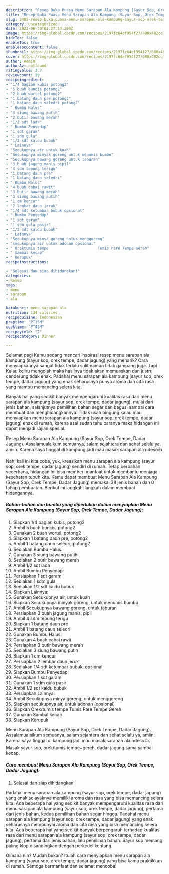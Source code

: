 ```yaml
---
description: "Resep Buka Puasa Menu Sarapan Ala Kampung (Sayur Sop, Orek Tempe, Dadar Jagung) Anti Gagal"
title: "Resep Buka Puasa Menu Sarapan Ala Kampung (Sayur Sop, Orek Tempe, Dadar Jagung) Anti Gagal"
slug: 2405-resep-buka-puasa-menu-sarapan-ala-kampung-sayur-sop-orek-tempe-dadar-jagung-anti-gagal
category: Uncategorized
date: 2022-06-30T02:27:14.200Z
image: https://img-global.cpcdn.com/recipes/2197fc64ef954f27/680x482cq70/menu-sarapan-ala-kampung-sayur-sop-orek-tempe-dadar-jagung-foto-resep-utama.jpg
hideToc: false
enableToc: true
enableTocContent: false
thumbnail: https://img-global.cpcdn.com/recipes/2197fc64ef954f27/680x482cq70/menu-sarapan-ala-kampung-sayur-sop-orek-tempe-dadar-jagung-foto-resep-utama.jpg
cover: https://img-global.cpcdn.com/recipes/2197fc64ef954f27/680x482cq70/menu-sarapan-ala-kampung-sayur-sop-orek-tempe-dadar-jagung-foto-resep-utama.jpg
author: Admin
authorAv: notfound
ratingvalue: 3.7
reviewcount: 19
recipeingredient:
- "1/4 bagian kubis potong2"
- "5 buah buncis potong2"
- "2 buah wortel potong2"
- "1 batang daun pre potong2"
- "1 batang daun seledri potong2"
- " Bumbu Halus"
- "3 siung bawang putih"
- "2 butir bawang merah"
- "1/2 sdt lada"
- " Bumbu Penyedap"
- "1 sdt garam"
- "1 sdm gula"
- "1/2 sdt kaldu bubuk"
- " Lainnya"
- "Secukupnya air untuk kuah"
- "Secukupnya minyak goreng untuk menumis bumbu"
- "Secukupnya bawang goreng untuk taburan"
- "3 buah jagung manis pipil"
- "4 sdm tepung terigu"
- "1 batang daun pre"
- "1 batang daun seledri"
- " Bumbu Halus"
- "4 buah cabai rawit"
- "3 butir bawang merah"
- "3 siung bawang putih"
- "1 cm kencur"
- "2 lembar daun jeruk"
- "1/4 sdt ketumbar bubuk opsional"
- " Bumbu Penyedap"
- "1 sdt garam"
- "1 sdm gula pasir"
- "1/2 sdt kaldu bubuk"
- " Lainnya"
- "Secukupnya minya goreng untuk menggoreng"
- "secukupnya air untuk adonan opsional"
- " Orektumis tempe                      Tumis Pare Tempe Gereh"
- " Sambal kecap"
- " Kerupuk"
recipeinstructions:

- "Selesai dan siap dihidangkan!"
categories:
- Resep
tags:
- menu
- sarapan
- ala

katakunci: menu sarapan ala 
nutrition: 134 calories
recipecuisine: Indonesian
preptime: "PT15M"
cooktime: "PT43M"
recipeyield: "2"
recipecategory: Dinner

---
```



Selamat pagi Kamu sedang mencari inspirasi resep menu sarapan ala kampung (sayur sop, orek tempe, dadar jagung) yang menarik? Cara menyiapkannya sangat tidak terlalu sulit namun tidak gampang juga. Tapi Kalau keliru mengolah maka hasilnya tidak akan memuaskan dan justru cenderung tidak enak. Padahal menu sarapan ala kampung (sayur sop, orek tempe, dadar jagung) yang enak seharusnya punya aroma dan cita rasa yang mampu memancing selera kita.


Banyak hal yang sedikit banyak mempengaruhi kualitas rasa dari menu sarapan ala kampung (sayur sop, orek tempe, dadar jagung), mulai dari jenis bahan, selanjutnya pemilihan bahan segar dan bagus, sampai cara membuat dan menghidangkannya. Tidak usah bingung kalau mau menyiapkan menu sarapan ala kampung (sayur sop, orek tempe, dadar jagung) enak di rumah, karena asal sudah tahu caranya maka hidangan ini dapat menjadi sajian spesial.

Resep Menu Sarapan Ala Kampung (Sayur Sop, Orek Tempe, Dadar Jagung). Assalamualaikum semuanya, salam sejahtera dan sehat selalu ya, amiin. Karena saya tinggal di kampung jadi mau masak sarapan ala ndeso👍.


Nah, kali ini kita coba, yuk, kreasikan menu sarapan ala kampung (sayur sop, orek tempe, dadar jagung) sendiri di rumah. Tetap berbahan sederhana, hidangan ini bisa memberi manfaat untuk membantu menjaga kesehatan tubuh kita. Kamu dapat membuat Menu Sarapan Ala Kampung (Sayur Sop, Orek Tempe, Dadar Jagung) memakai 38 jenis bahan dan 0 tahap pembuatan. Berikut ini langkah-langkah dalam membuat hidangannya.

<!--inarticleads1-->

##### Bahan-bahan dan bumbu yang diperlukan dalam menyiapkan Menu Sarapan Ala Kampung (Sayur Sop, Orek Tempe, Dadar Jagung):

1. Siapkan 1/4 bagian kubis, potong2
1. Ambil 5 buah buncis, potong2
1. Gunakan 2 buah wortel, potong2
1. Siapkan 1 batang daun pre, potong2
1. Ambil 1 batang daun seledri, potong2
1. Sediakan  Bumbu Halus:
1. Gunakan 3 siung bawang putih
1. Sediakan 2 butir bawang merah
1. Ambil 1/2 sdt lada
1. Ambil  Bumbu Penyedap:
1. Persiapkan 1 sdt garam
1. Sediakan 1 sdm gula
1. Sediakan 1/2 sdt kaldu bubuk
1. Siapkan  Lainnya:
1. Gunakan Secukupnya air, untuk kuah
1. Siapkan Secukupnya minyak goreng, untuk menumis bumbu
1. Ambil Secukupnya bawang goreng, untuk taburan
1. Persiapkan 3 buah jagung manis, pipil
1. Ambil 4 sdm tepung terigu
1. Siapkan 1 batang daun pre
1. Ambil 1 batang daun seledri
1. Gunakan  Bumbu Halus:
1. Gunakan 4 buah cabai rawit
1. Persiapkan 3 butir bawang merah
1. Sediakan 3 siung bawang putih
1. Siapkan 1 cm kencur
1. Persiapkan 2 lembar daun jeruk
1. Sediakan 1/4 sdt ketumbar bubuk, opsional
1. Siapkan  Bumbu Penyedap:
1. Persiapkan 1 sdt garam
1. Gunakan 1 sdm gula pasir
1. Ambil 1/2 sdt kaldu bubuk
1. Persiapkan  Lainnya:
1. Ambil Secukupnya minya goreng, untuk menggoreng
1. Siapkan secukupnya air, untuk adonan (opsional)
1. Siapkan  Orek/tumis tempe                      Tumis Pare Tempe Gereh
1. Gunakan  Sambal kecap
1. Siapkan  Kerupuk


Menu Sarapan Ala Kampung (Sayur Sop, Orek Tempe, Dadar Jagung). Assalamualaikum semuanya, salam sejahtera dan sehat selalu ya, amiin. Karena saya tinggal di kampung jadi mau masak sarapan ala ndeso👍. Masak sayur sop, orek/tumis tempe+gereh, dadar jagung sama sambal kecap. 

<!--inarticleads2-->

##### Cara membuat Menu Sarapan Ala Kampung (Sayur Sop, Orek Tempe, Dadar Jagung):


1. Selesai dan siap dihidangkan!

Padahal menu sarapan ala kampung (sayur sop, orek tempe, dadar jagung) yang enak selayaknya memiliki aroma dan rasa yang bisa memancing selera kita. Ada beberapa hal yang sedikit banyak mempengaruhi kualitas rasa dari menu sarapan ala kampung (sayur sop, orek tempe, dadar jagung), pertama dari jenis bahan, kedua pemilihan bahan segar hingga. Padahal menu sarapan ala kampung (sayur sop, orek tempe, dadar jagung) yang enak seharusnya mempunyai aroma dan cita rasa yang bisa memancing selera kita. Ada beberapa hal yang sedikit banyak berpengaruh terhadap kualitas rasa dari menu sarapan ala kampung (sayur sop, orek tempe, dadar jagung), pertama dari jenis bahan, lalu pemilihan bahan. Sayur sup memang paling klop disandingkan dengan perkedel kentang. 

Gimana nih? Mudah bukan? Itulah cara menyiapkan menu sarapan ala kampung (sayur sop, orek tempe, dadar jagung) yang bisa kamu praktikkan di rumah. Semoga bermanfaat dan selamat mencoba!
